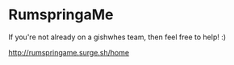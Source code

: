 # RumspringaMe

If you're not already on a gishwhes team, then feel free to help! :)

http://rumspringame.surge.sh/home
